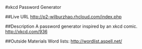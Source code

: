 #xkcd Password Generator

##Live URL
<http://p2-wilburzhao.rhcloud.com/index.php>

##Description
A password generator inspired by an xkcd comic. <http://xkcd.com/936>

##Outside Materials
Word lists: <http://wordlist.aspell.net/>
